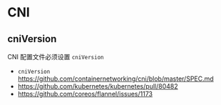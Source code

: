 # CNI

## cniVersion

CNI 配置文件必须设置 `cniVersion`

* `cniVersion` https://github.com/containernetworking/cni/blob/master/SPEC.md
* https://github.com/kubernetes/kubernetes/pull/80482
* https://github.com/coreos/flannel/issues/1173
